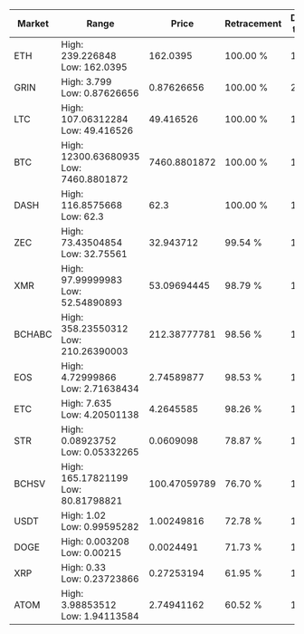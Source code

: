 | Market | Range | Price| Retracement | Doubles to 50% |
| --- | --- | --- | --- | --- |
| ETH | High: 239.226848<br />Low: 162.0395 | 162.0395 | 100.00 % | 1.24 |
| GRIN | High: 3.799<br />Low: 0.87626656 | 0.87626656 | 100.00 % | 2.67 |
| LTC | High: 107.06312284<br />Low: 49.416526 | 49.416526 | 100.00 % | 1.58 |
| BTC | High: 12300.63680935<br />Low: 7460.8801872 | 7460.8801872 | 100.00 % | 1.32 |
| DASH | High: 116.8575668<br />Low: 62.3 | 62.3 | 100.00 % | 1.44 |
| ZEC | High: 73.43504854<br />Low: 32.75561 | 32.943712 | 99.54 % | 1.61 |
| XMR | High: 97.99999983<br />Low: 52.54890893 | 53.09694445 | 98.79 % | 1.42 |
| BCHABC | High: 358.23550312<br />Low: 210.26390003 | 212.38777781 | 98.56 % | 1.34 |
| EOS | High: 4.72999866<br />Low: 2.71638434 | 2.74589877 | 98.53 % | 1.36 |
| ETC | High: 7.635<br />Low: 4.20501138 | 4.2645585 | 98.26 % | 1.39 |
| STR | High: 0.08923752<br />Low: 0.05332265 | 0.0609098 | 78.87 % | 1.17 |
| BCHSV | High: 165.17821199<br />Low: 80.81798821 | 100.47059789 | 76.70 % | 1.22 |
| USDT | High: 1.02<br />Low: 0.99595282 | 1.00249816 | 72.78 % | 1.01 |
| DOGE | High: 0.003208<br />Low: 0.00215 | 0.0024491 | 71.73 % | 1.09 |
| XRP | High: 0.33<br />Low: 0.23723866 | 0.27253194 | 61.95 % | 1.04 |
| ATOM | High: 3.98853512<br />Low: 1.94113584 | 2.74941162 | 60.52 % | 1.08 |
